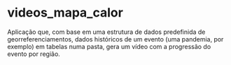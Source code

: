 # videos_mapa_calor
Aplicação que, com base em uma estrutura de dados predefinida de georreferenciamentos, dados históricos de um evento (uma pandemia, por exemplo) em tabelas numa pasta, gera um vídeo com a progressão do evento por região.
